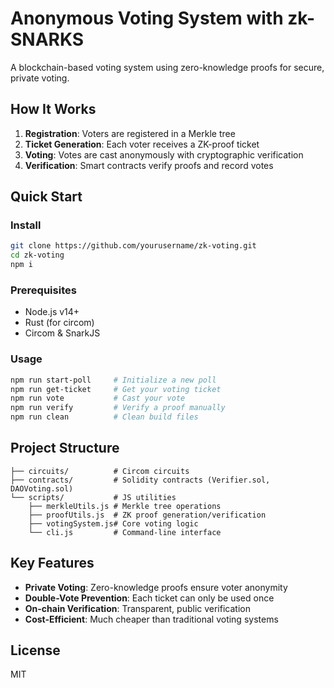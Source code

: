 # Anonymous Voting System with zk-SNARKS

A blockchain-based voting system using zero-knowledge proofs for secure, private voting.

## How It Works

1. **Registration**: Voters are registered in a Merkle tree
2. **Ticket Generation**: Each voter receives a ZK-proof ticket
3. **Voting**: Votes are cast anonymously with cryptographic verification
4. **Verification**: Smart contracts verify proofs and record votes

## Quick Start

### Install

```bash
git clone https://github.com/yourusername/zk-voting.git
cd zk-voting
npm i
```

### Prerequisites

- Node.js v14+
- Rust (for circom)
- Circom & SnarkJS

### Usage

```bash
npm run start-poll     # Initialize a new poll
npm run get-ticket     # Get your voting ticket
npm run vote           # Cast your vote
npm run verify         # Verify a proof manually
npm run clean          # Clean build files
```

## Project Structure

```
├── circuits/          # Circom circuits
├── contracts/         # Solidity contracts (Verifier.sol, DAOVoting.sol)
└── scripts/           # JS utilities
    ├── merkleUtils.js # Merkle tree operations
    ├── proofUtils.js  # ZK proof generation/verification
    ├── votingSystem.js# Core voting logic
    └── cli.js         # Command-line interface
```

## Key Features

- **Private Voting**: Zero-knowledge proofs ensure voter anonymity
- **Double-Vote Prevention**: Each ticket can only be used once
- **On-chain Verification**: Transparent, public verification
- **Cost-Efficient**: Much cheaper than traditional voting systems

## License

MIT

